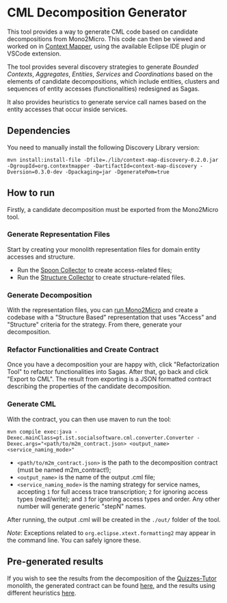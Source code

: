 # CML Decomposition Generator

This tool provides a way to generate CML code based on candidate decompositions from Mono2Micro. This code can then be viewed and worked on in [Context Mapper](https://contextmapper.org), using the available Eclipse IDE plugin or VSCode extension.

The tool provides several discovery strategies to generate *Bounded Contexts*, *Aggregates*, *Entities*, *Services* and *Coordinations* based on the elements of candidate decompositions, which include entities, clusters and sequences of entity accesses (functionalities) redesigned as Sagas.

It also provides heuristics to generate service call names based on the entity accesses that occur inside services.

## Dependencies

You need to manually install the following Discovery Library version:

`mvn install:install-file
   -Dfile=./lib/context-map-discovery-0.2.0.jar
   -DgroupId=org.contextmapper
   -DartifactId=context-map-discovery
   -Dversion=0.3.0-dev
   -Dpackaging=jar
   -DgeneratePom=true`

## How to run

Firstly, a candidate decomposition must be exported from the Mono2Micro tool.

### Generate Representation Files

Start by creating your monolith representation files for domain entity accesses and structure.

- Run the [Spoon Collector](https://github.com/socialsoftware/mono2micro/blob/master/collectors/spoon-callgraph/README.md) to create access-related files;
- Run the [Structure Collector](https://github.com/socialsoftware/mono2micro/blob/master/collectors/structure-collector/README.md) to create structure-related files.

### Generate Decomposition

With the representation files, you can [run Mono2Micro](https://github.com/socialsoftware/mono2micro/blob/master/README.md) and create a codebase with a "Structure Based" representation that uses "Access" and "Structure" criteria for the strategy. From there, generate your decomposition.

### Refactor Functionalities and Create Contract

Once you have a decomposition your are happy with, click "Refactorization Tool" to refactor functionalities into Sagas. After that, go back and click "Export to CML". The result from exporting is a JSON formatted contract describing the properties of the candidate decomposition.

### Generate CML

With the contract, you can then use maven to run the tool:

`mvn compile exec:java -Dexec.mainClass=pt.ist.socialsoftware.cml.converter.Converter -Dexec.args="<path/to/m2m_contract.json> <output_name> <service_naming_mode>"`

- `<path/to/m2m_contract.json>` is the path to the decomposition contract (must be named m2m_contract!);
- `<output_name>` is the name of the output .cml file;
- `<service_naming_mode>` is the naming strategy for service names, accepting `1` for full access trace transcription; `2` for ignoring access types (read/write); and `3` for ignoring access types and order. Any other number will generate generic "stepN" names.

After running, the output .cml will be created in the `./out/` folder of the tool.

*Note*: Exceptions related to `org.eclipse.xtext.formatting2` may appear in the command line. You can safely ignore these.

## Pre-generated results

If you wish to see the results from the decomposition of the [Quizzes-Tutor](https://quizzes-tutor.tecnico.ulisboa.pt) monolith, the generated contract can be found [here](https://github.com/socialsoftware/mono2micro/blob/master/tools/cml-converter/src/test/resources/test-contract/m2m_contract.json), and the results using different heuristics [here](https://github.com/socialsoftware/mono2micro/tree/feature/export-functionality/tools/cml-converter/out).
